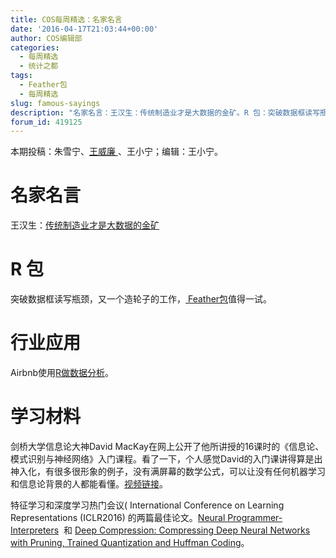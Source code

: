 ```yaml
---
title: COS每周精选：名家名言
date: '2016-04-17T21:03:44+00:00'
author: COS编辑部
categories:
  - 每周精选
  - 统计之都
tags:
  - Feather包
  - 每周精选
slug: famous-sayings
description: "名家名言：王汉生：传统制造业才是大数据的金矿。R 包：突破数据框读写瓶颈，又一个造轮子的工作，Feather值得一试..."
forum_id: 419125
---
```


本期投稿：朱雪宁、[王威廉 ](http://weibo.com/u/1657470871?from=feed&loc=avatar)、王小宁；编辑：王小宁。

# 名家名言

王汉生：[传统制造业才是大数据的金矿](http://mp.weixin.qq.com/s?__biz=MzI4NzE4NzAxMg==&mid=2650285035&idx=1&sn=8da6ead967cdbd05ba7a83fb3376e504&3rd=MzA3MDU4NTYzMw==&scene=6#rd)

# R 包

突破数据框读写瓶颈，又一个造轮子的工作，[ Feather包](https://blog.rstudio.org/2016/03/29/feather/)值得一试。

# 行业应用

Airbnb使用[R做数据分析](https://medium.com/airbnb-engineering/using-r-packages-and-education-to-scale-data-science-at-airbnb-906faa58e12d#.k9o4q7q98)。<!--more-->

# 学习材料

剑桥大学信息论大神David MacKay在网上公开了他所讲授的16课时的《信息论、模式识别与神经网络》入门课程。看了一下，个人感觉David的入门课讲得算是出神入化，有很多很形象的例子，没有满屏幕的数学公式，可以让没有任何机器学习和信息论背景的人都能看懂。[视频链接](http://videolectures.net/course_information_theory_pattern_recognition/)。

特征学习和深度学习热门会议( International Conference on Learning Representations (ICLR2016) 的两篇最佳论文。[Neural Programmer-Interpreters](http://arxiv.org/abs/1511.06279)  和 [Deep Compression: Compressing Deep Neural Networks with Pruning, Trained Quantization and Huffman Coding](http://arxiv.org/abs/1510.00149)。
